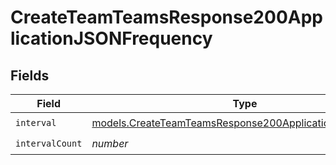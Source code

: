 # CreateTeamTeamsResponse200ApplicationJSONFrequency


## Fields

| Field                                                                                                                      | Type                                                                                                                       | Required                                                                                                                   | Description                                                                                                                |
| -------------------------------------------------------------------------------------------------------------------------- | -------------------------------------------------------------------------------------------------------------------------- | -------------------------------------------------------------------------------------------------------------------------- | -------------------------------------------------------------------------------------------------------------------------- |
| `interval`                                                                                                                 | [models.CreateTeamTeamsResponse200ApplicationJSONInterval](../models/createteamteamsresponse200applicationjsoninterval.md) | :heavy_check_mark:                                                                                                         | N/A                                                                                                                        |
| `intervalCount`                                                                                                            | *number*                                                                                                                   | :heavy_check_mark:                                                                                                         | N/A                                                                                                                        |